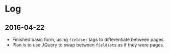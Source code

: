 # Log

## 2016-04-22

* Finished basic form, using `fieldset` tags to differentiate between pages.
* Plan is to use JQuery to swap between `fieldset`s as if they were pages.

